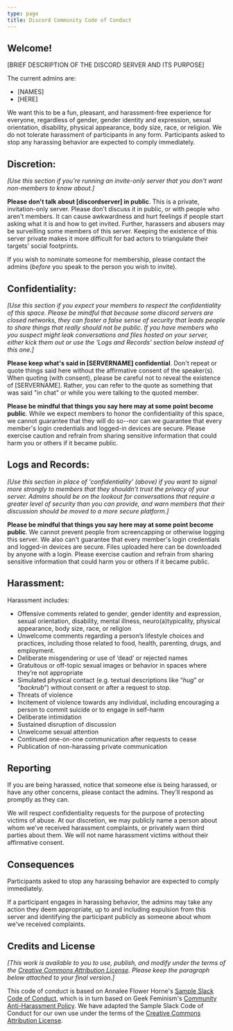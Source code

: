 ```yaml
---
type: page
title: Discord Community Code of Conduct
---
```


## Welcome!

[BRIEF DESCRIPTION OF THE DISCORD SERVER AND ITS PURPOSE]

The current admins are:

- [NAMES]
- [HERE]

We want this to be a fun, pleasant, and harassment-free experience for everyone, regardless of gender, gender identity and expression, sexual orientation, disability, physical appearance, body size, race, or religion. We do not tolerate harassment of participants in any form. Participants asked to stop any harassing behavior are expected to comply immediately.

## Discretion:

_[Use this section if you're running an invite-only server that you don't want non-members to know about.]_

**Please don't talk about [discordserver] in public**. This is a private, invitation-only server. Please don't discuss it in public, or with people who aren't members. It can cause awkwardness and hurt feelings if people start asking what it is and how to get invited. Further, harassers and abusers may be surveilling some members of this server. Keeping the existence of this server private makes it more difficult for bad actors to triangulate their targets' social footprints.

If you wish to nominate someone for membership, please contact the admins (_before_ you speak to the person you wish to invite).

## Confidentiality:

_[Use this section if you expect your members to respect the confidentiality of this space. Please be mindful that because some discord servers are closed networks, they can foster a false sense of security that leads people to share things that really should not be public. If you have members who you suspect might leak conversations and files hosted on your server, either kick them out or use the 'Logs and Records' section below instead of this one.]_

**Please keep what's said in [SERVERNAME] confidential**. Don't repeat or quote things said here without the affirmative consent of the speaker(s). When quoting (with consent), please be careful not to reveal the existence of [SERVERNAME]. Rather, you can refer to the quote as something that was said "in chat" or while you were talking to the quoted member.

**Please be mindful that things you say here may at some point become public**. While we expect members to honor the confidentiality of this space, we cannot guarantee that they will do so--nor can we guarantee that every member's login credentials and logged-in devices are secure. Please exercise caution and refrain from sharing sensitive information that could harm you or others if it became public.

## Logs and Records:

_[Use this section in place of 'confidentiality' (above) if you want to signal more strongly to members that they shouldn't trust the privacy of your server. Admins should be on the lookout for conversations that require a greater level of security than you can provide, and warn members that their discussion should be moved to a more secure platform.]_

**Please be mindful that things you say here may at some point become public**. We cannot prevent people from screencapping or otherwise logging this server. We also can't guarantee that every member's login credentials and logged-in devices are secure. Files uploaded here can be downloaded by anyone with a login. Please exercise caution and refrain from sharing sensitive information that could harm you or others if it became public.

## Harassment:

Harassment includes:

- Offensive comments related to gender, gender identity and expression, sexual orientation, disability, mental illness, neuro(a)typicality, physical appearance, body size, race, or religion
- Unwelcome comments regarding a person’s lifestyle choices and practices, including those related to food, health, parenting, drugs, and employment.
- Deliberate misgendering or use of ‘dead’ or rejected names
- Gratuitous or off-topic sexual images or behavior in spaces where they’re not appropriate
- Simulated physical contact (e.g. textual descriptions like “_hug_” or “_backrub_”) without consent or after a request to stop.
- Threats of violence
- Incitement of violence towards any individual, including encouraging a person to commit suicide or to engage in self-harm
- Deliberate intimidation
- Sustained disruption of discussion
- Unwelcome sexual attention
- Continued one-on-one communication after requests to cease
- Publication of non-harassing private communication

## Reporting

If you are being harassed, notice that someone else is being harassed, or have any other concerns, please contact the admins. They'll respond as promptly as they can.

We will respect confidentiality requests for the purpose of protecting victims of abuse. At our discretion, we may publicly name a person about whom we’ve received harassment complaints, or privately warn third parties about them. We will not name harassment victims without their affirmative consent.

## Consequences

Participants asked to stop any harassing behavior are expected to comply immediately.

If a participant engages in harassing behavior, the admins may take any action they deem appropriate, up to and including expulsion from this server and identifying the participant publicly as someone about whom we've received complaints.

## Credits and License

_[This work is available to you to use, publish, and modify under the terms of the [Creative Commons Attribution License](https://creativecommons.org/licenses/by/4.0/). Please keep the paragraph below attached to your final version.]_

This code of conduct is based on Annalee Flower Horne's [Sample Slack Code of Conduct](https://gist.github.com/annalee/2cddeff11357c3a8a613583ebca4dc17), which is in turn based on Geek Feminism's [Community Anti-Harassment Policy](http://geekfeminism.wikia.com/wiki/Community_anti-harassment/Policy). We have adapted the Sample Slack Code of Conduct for our own use under the terms of the [Creative Commons Attribution License](https://creativecommons.org/licenses/by/4.0/).
